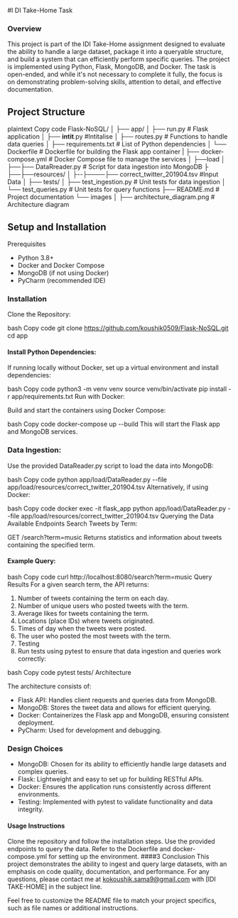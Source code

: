 #I DI Take-Home Task
### Overview
This project is part of the IDI Take-Home assignment designed to evaluate the ability to handle a large dataset, package it into a queryable structure, and build a system that can efficiently perform specific queries. The project is implemented using Python, Flask, MongoDB, and Docker. The task is open-ended, and while it's not necessary to complete it fully, the focus is on demonstrating problem-solving skills, attention to detail, and effective documentation.

## Project Structure
plaintext
Copy code
Flask-NoSQL/
│
├── app/
│   ├── run.py               # Flask application
│   ├── __intit__.py         #Intitalise
│   ├── routes.py            # Functions to handle data queries
│   ├── requirements.txt     # List of Python dependencies
│   └── Dockerfile           # Dockerfile for building the Flask app container
|   ├── docker-compose.yml       # Docker Compose file to manage the services
│   ├──load
│   ├──├── DataRreader.py         # Script for data ingestion into MongoDB 
├   ├──├──resources/
│   ├--├────├── correct_twitter_201904.tsv #Input Data
│
├── tests/
│   ├── test_ingestion.py    # Unit tests for data ingestion
│   └── test_queries.py      # Unit tests for query functions
├── README.md                # Project documentation
└── images
│   ├── architecture_diagram.png  # Architecture diagram


## Setup and Installation
Prerequisites
- Python 3.8+
- Docker and Docker Compose
- MongoDB (if not using Docker)
- PyCharm (recommended IDE)
### Installation
Clone the Repository:

bash
Copy code
git clone https://github.com/koushik0509/Flask-NoSQL.git
cd app
#### Install Python Dependencies:

If running locally without Docker, set up a virtual environment and install dependencies:

bash
Copy code
python3 -m venv venv
source venv/bin/activate
pip install -r app/requirements.txt
Run with Docker:

Build and start the containers using Docker Compose:

bash
Copy code
docker-compose up --build
This will start the Flask app and MongoDB services.

### Data Ingestion:

Use the provided DataReader.py script to load the data into MongoDB:

bash
Copy code
python app/load/DataReader.py --file app/load/resources/correct_twitter_201904.tsv
Alternatively, if using Docker:

bash
Copy code
docker exec -it flask_app python app/load/DataReader.py --file app/load/resources/correct_twitter_201904.tsv
Querying the Data
Available Endpoints
Search Tweets by Term:

GET /search?term=music
Returns statistics and information about tweets containing the specified term.
#### Example Query:

bash
Copy code
curl http://localhost:8080/search?term=music
Query Results
For a given search term, the API returns:

1. Number of tweets containing the term on each day.
2. Number of unique users who posted tweets with the term.
3. Average likes for tweets containing the term.
4. Locations (place IDs) where tweets originated.
5. Times of day when the tweets were posted.
6. The user who posted the most tweets with the term.
7. Testing
8. Run tests using pytest to ensure that data ingestion and queries work correctly:

bash
Copy code
pytest tests/
Architecture

The architecture consists of:

- Flask API: Handles client requests and queries data from MongoDB.
- MongoDB: Stores the tweet data and allows for efficient querying.
- Docker: Containerizes the Flask app and MongoDB, ensuring consistent deployment.
- PyCharm: Used for development and debugging.
### Design Choices
- MongoDB: Chosen for its ability to efficiently handle large datasets and complex queries.
- Flask: Lightweight and easy to set up for building RESTful APIs.
- Docker: Ensures the application runs consistently across different environments.
- Testing: Implemented with pytest to validate functionality and data integrity.
  
#### Usage Instructions
Clone the repository and follow the installation steps.
Use the provided endpoints to query the data.
Refer to the Dockerfile and docker-compose.yml for setting up the environment.
####3 Conclusion
This project demonstrates the ability to ingest and query large datasets, with an emphasis on code quality, documentation, and performance. For any questions, please contact me at kokoushik.sama9@gmail.com with [IDI TAKE-HOME] in the subject line.

Feel free to customize the README file to match your project specifics, such as file names or additional instructions.
